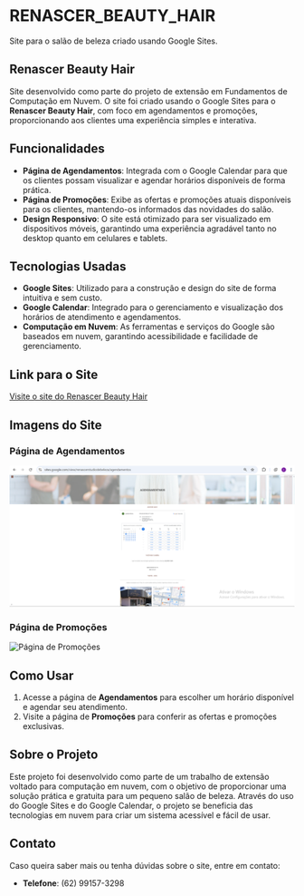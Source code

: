 # RENASCER_BEAUTY_HAIR
Site para o salão de beleza criado usando Google Sites.

## Renascer Beauty Hair

Site desenvolvido como parte do projeto de extensão em Fundamentos de Computação em Nuvem. O site foi criado usando o Google Sites para o **Renascer Beauty Hair**, com foco em agendamentos e promoções, proporcionando aos clientes uma experiência simples e interativa.

## Funcionalidades

- **Página de Agendamentos**: Integrada com o Google Calendar para que os clientes possam visualizar e agendar horários disponíveis de forma prática.
- **Página de Promoções**: Exibe as ofertas e promoções atuais disponíveis para os clientes, mantendo-os informados das novidades do salão.
- **Design Responsivo**: O site está otimizado para ser visualizado em dispositivos móveis, garantindo uma experiência agradável tanto no desktop quanto em celulares e tablets.

## Tecnologias Usadas

- **Google Sites**: Utilizado para a construção e design do site de forma intuitiva e sem custo.
- **Google Calendar**: Integrado para o gerenciamento e visualização dos horários de atendimento e agendamentos.
- **Computação em Nuvem**: As ferramentas e serviços do Google são baseados em nuvem, garantindo acessibilidade e facilidade de gerenciamento.

## Link para o Site

[Visite o site do Renascer Beauty Hair](https://sites.google.com/view/renascerstudiodebeleza)

## Imagens do Site

### Página de Agendamentos
![Página de Agendamentos](images/agendamentos.png)

### Página de Promoções
![Página de Promoções](images/promocoes.png)

## Como Usar

1. Acesse a página de **Agendamentos** para escolher um horário disponível e agendar seu atendimento.
2. Visite a página de **Promoções** para conferir as ofertas e promoções exclusivas.

## Sobre o Projeto

Este projeto foi desenvolvido como parte de um trabalho de extensão voltado para computação em nuvem, com o objetivo de proporcionar uma solução prática e gratuita para um pequeno salão de beleza. Através do uso do Google Sites e do Google Calendar, o projeto se beneficia das tecnologias em nuvem para criar um sistema acessível e fácil de usar.

## Contato

Caso queira saber mais ou tenha dúvidas sobre o site, entre em contato:
- **Telefone**: (62) 99157-3298
